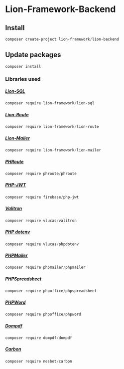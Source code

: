 # Lion-Framework-Backend

## Install
```powershell
composer create-project lion-framework/lion-backend
```

## Update packages
```powershell
composer install
```

### Libraries used
##### [Lion-SQL](https://github.com/Sleon4/Lion-SQL)
```powershell
composer require lion-framework/lion-sql
```

##### [Lion-Route](https://github.com/Sleon4/Lion-Route)
```powershell
composer require lion-framework/lion-route
```

##### [Lion-Mailer](https://github.com/Sleon4/Lion-Mailer)
```powershell
composer require lion-framework/lion-mailer
```

##### [PHRoute](https://github.com/mrjgreen/phroute)
```powershell
composer require phroute/phroute
```

##### [PHP-JWT](https://github.com/firebase/php-jwt)
```powershell
composer require firebase/php-jwt
```

##### [Valitron](https://github.com/vlucas/valitron)
```powershell
composer require vlucas/valitron
```

##### [PHP dotenv](https://github.com/vlucas/phpdotenv)
```powershell
composer require vlucas/phpdotenv
```

##### [PHPMailer](https://github.com/PHPMailer/PHPMailer)
```powershell
composer require phpmailer/phpmailer
```

##### [PHPSpreadsheet](https://github.com/PHPOffice/PhpSpreadsheet)
```powershell
composer require phpoffice/phpspreadsheet
```

##### [PHPWord](https://github.com/PHPOffice/PHPWord)
```powershell
composer require phpoffice/phpword
```

##### [Dompdf](https://github.com/dompdf/dompdf)
```powershell
composer require dompdf/dompdf
```

##### [Carbon](https://github.com/briannesbitt/Carbon)
```powershell
composer require nesbot/carbon
```